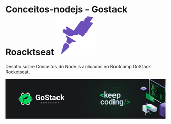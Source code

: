 

 
# Conceitos-nodejs - Gostack Roacktseat  ![Alt text](https://github.com/orafasb/conceitos-nodejs/blob/master/rocketseat.png "GOSTACK.PNG")
Desafio sobre Conceitos do Node.js aplicados no Bootcamp GoStack Rocketseat. 




 ![Alt text](https://github.com/orafasb/conceitos-nodejs/blob/master/Gostack.png "GOSTACK.PNG")


